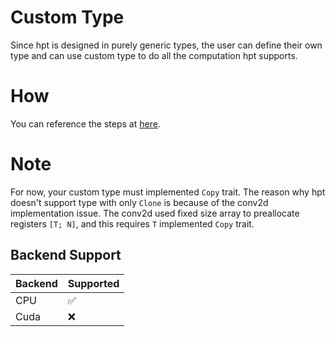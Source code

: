 # Custom Type

Since hpt is designed in purely generic types, the user can define their own type and can use custom type to do all the computation hpt supports.

# How

You can reference the steps at [here](https://github.com/Jianqoq/Hpt/tree/main/hpt-examples/examples/custom_type/main.rs).

# Note

For now, your custom type must implemented `Copy` trait. The reason why hpt doesn't support type with only `Clone` is because of the conv2d implementation issue. The conv2d used fixed size array to preallocate registers `[T; N]`, and this requires `T` implemented `Copy` trait.

## Backend Support
| Backend | Supported |
|---------|-----------|
| CPU     | ✅         |
| Cuda    | ❌        |